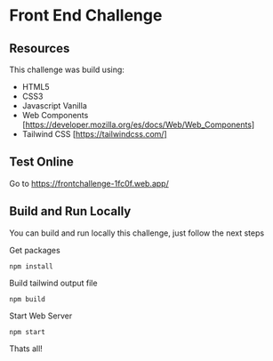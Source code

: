 # Front End Challenge

## Resources

This challenge was build using:

- HTML5
- CSS3
- Javascript Vanilla
- Web Components [https://developer.mozilla.org/es/docs/Web/Web_Components]
- Tailwind CSS [https://tailwindcss.com/]

## Test Online

Go to https://frontchallenge-1fc0f.web.app/

## Build and Run Locally

You can build and run locally this challenge, just follow the next steps

Get packages
```console
npm install 
```

Build tailwind output file
```console
npm build 
```

Start Web Server
```console
npm start 
```
Thats all!